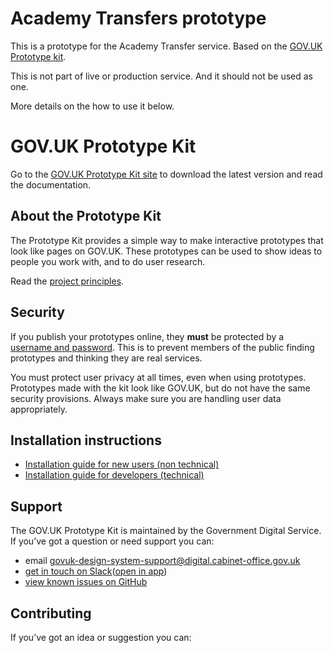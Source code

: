 # Academy Transfers prototype

This is a prototype for the Academy Transfer service. Based on the [GOV.UK Prototype kit](https://govuk-prototype-kit.herokuapp.com/docs).

This is not part of live or production service. And it should not be used as one.

More details on the how to use it below.


# GOV.UK Prototype Kit

Go to the [GOV.UK Prototype Kit site](https://govuk-prototype-kit.herokuapp.com/docs) to download the latest version and read the documentation.

## About the Prototype Kit

The Prototype Kit provides a simple way to make interactive prototypes that look like pages on GOV.UK. These prototypes can be used to show ideas to people you work with, and to do user research.

Read the [project principles](https://govuk-prototype-kit.herokuapp.com/docs/principles).

## Security

If you publish your prototypes online, they **must** be protected by a [username and password](https://govuk-prototype-kit.herokuapp.com/docs/publishing-on-heroku). This is to prevent members of the public finding prototypes and thinking they are real services.

You must protect user privacy at all times, even when using prototypes. Prototypes made with the kit look like GOV.UK, but do not have the same security provisions. Always make sure you are handling user data appropriately.

## Installation instructions

- [Installation guide for new users (non technical)](https://govuk-prototype-kit.herokuapp.com/docs/install/introduction)
- [Installation guide for developers (technical)](https://govuk-prototype-kit.herokuapp.com/docs/install/developer-install-instructions)

## Support

The GOV.UK Prototype Kit is maintained by the Government Digital Service. If you’ve got a question or need support you can:

* email [govuk-design-system-support@digital.cabinet-office.gov.uk](mailto:govuk-design-system-support@digital.cabinet-office.gov.uk) 
* [get in touch on Slack](https://ukgovernmentdigital.slack.com/messages/prototype-kit)([open in app](slack://channel?team=T04V6EBTR&amp;id=C0647LW4R)) 
* [view known issues on GitHub](https://github.com/alphagov/govuk-prototype-kit/issues)
        
## Contributing

If you’ve got an idea or suggestion you can:

